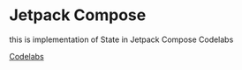 # Jetpack Compose

this is implementation of State in Jetpack Compose Codelabs

[Codelabs](https://developer.android.com/codelabs/jetpack-compose-state)